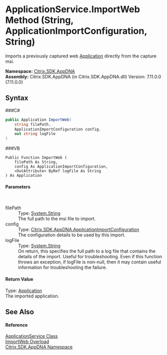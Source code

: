 # ApplicationService.ImportWeb Method (String, ApplicationImportConfiguration, String)
 

Imports a previously captured web <a href="T_Citrix_SDK_AppDNA_Application">Application</a> directly from the capture msi.

**Namespace:**&nbsp;<a href="N_Citrix_SDK_AppDNA">Citrix.SDK.AppDNA</a><br />**Assembly:**&nbsp;Citrix.SDK.AppDNA (in Citrix.SDK.AppDNA.dll) Version: 7.11.0.0 (7.11.0.0)

## Syntax

###C#
```csharp
public Application ImportWeb(
	string filePath,
	ApplicationImportConfiguration config,
	out string logFile
)
```

###VB
```vbnet
Public Function ImportWeb ( 
	filePath As String,
	config As ApplicationImportConfiguration,
	<OutAttribute> ByRef logFile As String
) As Application
```


#### Parameters
&nbsp;<dl><dt>filePath</dt><dd>Type: <a href="http://msdn2.microsoft.com/en-us/library/s1wwdcbf" target="_blank">System.String</a><br />The full path to the msi file to import.</dd><dt>config</dt><dd>Type: <a href="T_Citrix_SDK_AppDNA_ApplicationImportConfiguration">Citrix.SDK.AppDNA.ApplicationImportConfiguration</a><br />The configuration details to be used by this import.</dd><dt>logFile</dt><dd>Type: <a href="http://msdn2.microsoft.com/en-us/library/s1wwdcbf" target="_blank">System.String</a><br />On return, this specifies the full path to a log file that contains the details of the import. Useful for troubleshooting. Even if this function throws an exception, if logFile is non-null, then it may contain useful information for troubleshooting the failure.</dd></dl>

#### Return Value
Type: <a href="T_Citrix_SDK_AppDNA_Application">Application</a><br />The imported application.

## See Also


#### Reference
<a href="T_Citrix_SDK_AppDNA_ApplicationService">ApplicationService Class</a><br /><a href="Overload_Citrix_SDK_AppDNA_ApplicationService_ImportWeb">ImportWeb Overload</a><br /><a href="N_Citrix_SDK_AppDNA">Citrix.SDK.AppDNA Namespace</a><br />